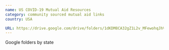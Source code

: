 ```yaml
---
name: US COVID-19 Mutual Aid Resources
category: community sourced mutual aid links 
country: USA

URL: https://drive.google.com/drive/folders/1dKDM8CA32gZ1L2v_MFewohqJhVnCsi71?usp=sharing 
---
```


Google folders by state